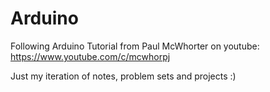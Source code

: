 # Arduino

Following Arduino Tutorial from Paul McWhorter on youtube: https://www.youtube.com/c/mcwhorpj

Just my iteration of notes, problem sets and projects :)
